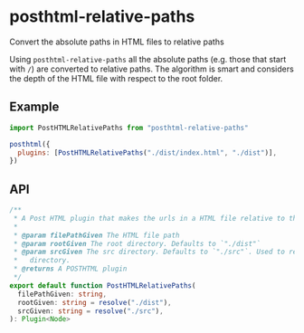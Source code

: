 # posthtml-relative-paths

Convert the absolute paths in HTML files to relative paths

Using `posthtml-relative-paths` all the absolute paths (e.g. those that start with `/`) are converted to relative paths. The algorithm is smart and considers the depth of the HTML file with respect to the root folder.

## Example

```js
import PostHTMLRelativePaths from "posthtml-relative-paths"

posthtml({
  plugins: [PostHTMLRelativePaths("./dist/index.html", "./dist")],
})
```

## API

```ts
/**
 * A Post HTML plugin that makes the urls in a HTML file relative to the root
 *
 * @param filePathGiven The HTML file path
 * @param rootGiven The root directory. Defaults to `"./dist"`
 * @param srcGiven The src directory. Defaults to `"./src"`. Used to resolve the files that are not found in the root
 *   directory.
 * @returns A POSTHTML plugin
 */
export default function PostHTMLRelativePaths(
  filePathGiven: string,
  rootGiven: string = resolve("./dist"),
  srcGiven: string = resolve("./src"),
): Plugin<Node>
```
